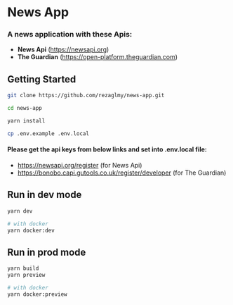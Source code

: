 # News App
### A news application with these Apis:
- **News Api** (https://newsapi.org)
- **The Guardian** (https://open-platform.theguardian.com)

## Getting Started

```bash
git clone https://github.com/rezaglmy/news-app.git

cd news-app

yarn install

cp .env.example .env.local
```

#### Please get the api keys from below links and set into **.env.local** file:
- https://newsapi.org/register (for News Api)
- https://bonobo.capi.gutools.co.uk/register/developer (for The Guardian)

## Run in dev mode

```bash
yarn dev
```

```bash
# with docker
yarn docker:dev
```

## Run in prod mode

```bash
yarn build
yarn preview
```

```bash
# with docker
yarn docker:preview
```

